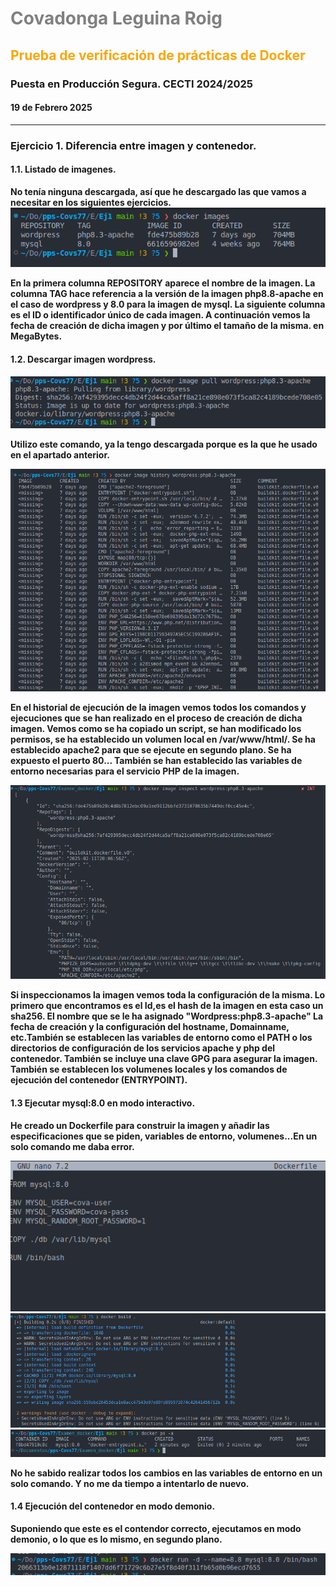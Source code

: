 # <p style="color:grey; text-align:justify;"><b>Covadonga Leguina Roig
## <p style="color:orange; text-align:justify;"><b>Prueba de verificación de prácticas de Docker</b>
### Puesta en Producción Segura. CECTI 2024/2025
#### 19 de Febrero 2025
____________

### Ejercicio 1. Diferencia entre imagen y contenedor.

#### 1.1. Listado de imagenes.
No tenía ninguna descargada, así que he descargado las que vamos a necesitar en los siguientes ejercicios.
![P1.1](capturas/1.png)

En la primera columna REPOSITORY aparece el nombre de la imagen. La columna TAG hace referencia a la versión de la imagen php8.8-apache en el caso de wordpress y 8.0 para la imagen de mysql. La siguiente columna es el ID o identificador único de cada imagen. A continuación vemos la fecha de creación de dicha imagen y por último el tamaño de la misma. en MegaBytes.

#### 1.2. Descargar imagen wordpress.

![P1.1](capturas/2.png)

Utilizo este comando, ya la tengo descargada porque es la que he usado en el apartado anterior.

![P1.1](capturas/3.png)

En el historial de ejecución de la imagen vemos todos los comandos y ejecuciones que se han realizado en el proceso de creación de dicha imagen. Vemos como se ha copiado un script, se han modificado los permisos, se ha establecido un volumen local en /var/www/html/. Se ha establecido apache2 para que se ejecute en segundo plano. Se ha expuesto el puerto 80... También se han establecido las variables de entorno necesarias para el servicio PHP de la imagen.

![P1.1](capturas/4.png)

Si inspeccionamos la imagen vemos toda la configuración de la misma. 
Lo primero que encontramos es el Id,es el hash de la imagen en esta caso un sha256. El nombre que se le ha asignado "Wordpress:php8.3-apache"
La fecha de creación y la configuración del hostname, Domainname, etc.También se establecen las variables de entorno como el PATH o los directorios de configuración de los servicios apache y php del contenedor. También se incluye una clave GPG para asegurar la imagen. También se establecen los volumenes locales y los comandos de ejecución del contenedor (ENTRYPOINT).


#### 1.3 Ejecutar mysql:8.0 en modo interactivo.


He creado un Dockerfile para construir la imagen y añadir las especificaciones que se piden, variables de entorno, volumenes...En un solo comando me daba error.

![P1.1](capturas/5.png)
![P1.1](capturas/6.png)
![P1.1](capturas/7.png)

No he sabido realizar todos los cambios en las variables de entorno en un solo comando. Y no me da tiempo a intentarlo de nuevo.


#### 1.4 Ejecución del contenedor en modo demonio.

Suponiendo que este es el contendor correcto, ejecutamos en modo demonio, o lo que es lo mismo, en segundo plano.

![P1.1](capturas/8.png)





